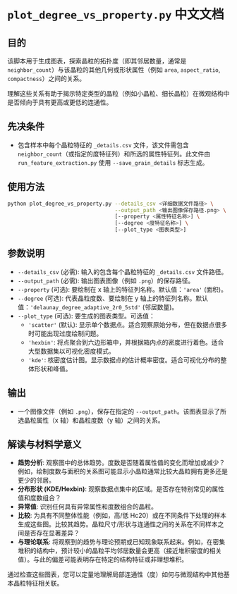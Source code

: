 # `plot_degree_vs_property.py` 中文文档

## 目的

该脚本用于生成图表，探索晶粒的拓扑度（即其邻居数量，通常是 `neighbor_count`）与该晶粒的其他几何或形状属性（例如 `area`, `aspect_ratio`, `compactness`）之间的关系。

理解这些关系有助于揭示特定类型的晶粒（例如小晶粒、细长晶粒）在微观结构中是否倾向于具有更高或更低的连通性。

## 先决条件

*   包含样本中每个晶粒特征的 `_details.csv` 文件，该文件需包含 `neighbor_count`（或指定的度特征列）和所选的属性特征列。此文件由 `run_feature_extraction.py` 使用 `--save_grain_details` 标志生成。

## 使用方法

```bash
python plot_degree_vs_property.py --details_csv <详细数据文件路径> \
                                  --output_path <输出图像保存路径.png> \
                                  [--property <属性特征名称>] \
                                  [--degree <度特征名称>] \
                                  [--plot_type <图表类型>]
```

## 参数说明

*   `--details_csv` (必需): 输入的包含每个晶粒特征的 `_details.csv` 文件路径。
*   `--output_path` (必需): 输出图表图像（例如 `.png`）的保存路径。
*   `--property` (可选): 要绘制在 x 轴上的特征列名称。默认值：`'area'` (面积)。
*   `--degree` (可选): 代表晶粒度数、要绘制在 y 轴上的特征列名称。默认值：`'delaunay_degree_adaptive_2r0_5std'` (邻居数量)。
*   `--plot_type` (可选): 要生成的图表类型。可选值：
    *   `'scatter'` (默认): 显示单个数据点。适合观察原始分布，但在数据点很多时可能出现过度绘制问题。
    *   `'hexbin'`: 将点聚合到六边形箱中，并根据箱内点的密度进行着色。适合大型数据集以可视化密度模式。
    *   `'kde'`: 核密度估计图。显示数据点的估计概率密度。适合可视化分布的整体形状和峰值。

## 输出

*   一个图像文件（例如 `.png`），保存在指定的 `--output_path`。该图表显示了所选晶粒属性（x 轴）和晶粒度数（y 轴）之间的关系。

## 解读与材料学意义

*   **趋势分析**: 观察图中的总体趋势。度数是否随着属性值的变化而增加或减少？例如，绘制度数与面积的关系图可能显示小晶粒通常比较大晶粒拥有更多还是更少的邻居。
*   **分布形状 (KDE/Hexbin)**: 观察数据点集中的区域。是否存在特别常见的属性值和度数组合？
*   **异常值**: 识别任何具有异常属性和度数组合的晶粒。
*   **比较**: 为具有不同整体性能（例如，高/低 Hc20）或在不同条件下处理的样本生成这些图。比较其趋势。晶粒尺寸/形状与连通性之间的关系在不同样本之间是否存在显著差异？
*   **与理论联系**: 将观察到的趋势与理论预期或已知现象联系起来。例如，在密集堆积的结构中，预计较小的晶粒平均邻居数量会更高（接近堆积密度的相关值）。与此的偏差可能表明存在特定的结构特征或非理想堆积。

通过检查这些图表，您可以定量地理解局部连通性（度）如何与微观结构中其他基本晶粒特征相关联。
